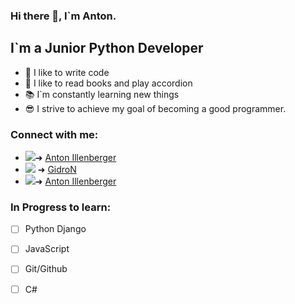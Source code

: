 ### Hi there 👋, I`m Anton.

## I`m a Junior Python Developer

 
- 💪 I like to write code
- 🎉 I like to read books and play accordion
- 📚 I`m constantly learning new things
-  😎 I strive to achieve my goal of becoming a good programmer.

### Connect with me: 

-  <img src="https://img.icons8.com/color/24/000000/vk-circled.png"/>➜ <a href="https://vk.com/gidron_off">Anton Illenberger</a>
- <img src="https://img.icons8.com/color/24/000000/telegram-app--v2.png"/> ➜ <a href="https://t.me/GidroNn">GidroN</a>
- <img src="https://img.icons8.com/fluency/24/000000/facebook-new.png"/>➜ <a href="https://www.facebook.com/anton.illenberger.1">Anton Illenberger</a>

### In Progress to learn:

 - [ ] Python Django
 - [ ] JavaScript
 - [ ] Git/Github
 - [ ] C#

